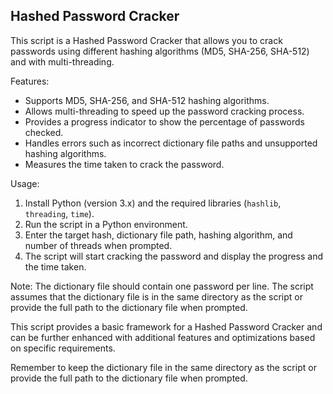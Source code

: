 Hashed Password Cracker
------------------------

This script is a Hashed Password Cracker that allows you to crack passwords using different hashing algorithms (MD5, SHA-256, SHA-512) and with multi-threading.

Features:
- Supports MD5, SHA-256, and SHA-512 hashing algorithms.
- Allows multi-threading to speed up the password cracking process.
- Provides a progress indicator to show the percentage of passwords checked.
- Handles errors such as incorrect dictionary file paths and unsupported hashing algorithms.
- Measures the time taken to crack the password.

Usage:
1. Install Python (version 3.x) and the required libraries (`hashlib`, `threading`, `time`).
2. Run the script in a Python environment.
3. Enter the target hash, dictionary file path, hashing algorithm, and number of threads when prompted.
4. The script will start cracking the password and display the progress and the time taken.

Note: The dictionary file should contain one password per line. The script assumes that the dictionary file is in the same directory as the script or provide the full path to the dictionary file when prompted.

This script provides a basic framework for a Hashed Password Cracker and can be further enhanced with additional features and optimizations based on specific requirements.

Remember to keep the dictionary file in the same directory as the script or provide the full path to the dictionary file when prompted.
